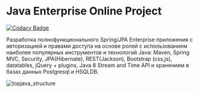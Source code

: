 Java Enterprise Online Project 
===============================
[![Codacy Badge](https://app.codacy.com/project/badge/Grade/c4fd3a767b654c7e8d615e5d7397e218)](https://www.codacy.com/gh/vollmond23/topjava/dashboard?utm_source=github.com&amp;utm_medium=referral&amp;utm_content=vollmond23/topjava&amp;utm_campaign=Badge_Grade)

Разработка полнофункционального Spring/JPA Enterprise приложения c авторизацией и правами доступа на основе ролей с использованием наиболее популярных инструментов и технологий Java: Maven, Spring MVC, Security, JPA(Hibernate), REST(Jackson), Bootstrap (css,js), datatables, jQuery + plugins, Java 8 Stream and Time API и хранением в базах данных Postgresql и HSQLDB.

![topjava_structure](https://user-images.githubusercontent.com/13649199/27433714-8294e6fe-575e-11e7-9c41-7f6e16c5ebe5.jpg)
